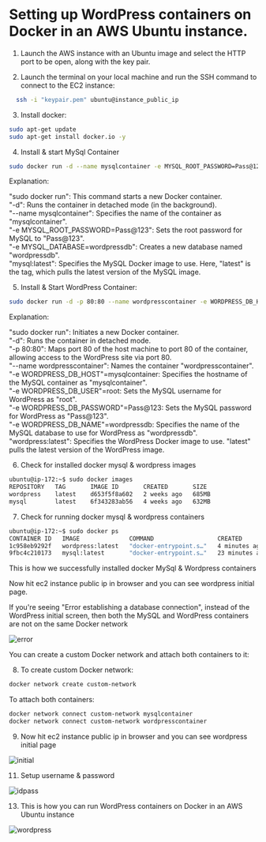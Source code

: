 # Setting up WordPress containers on Docker in an AWS Ubuntu instance.

1. Launch the AWS instance with an Ubuntu image and select the HTTP port to be open, along with the key pair.

2. Launch the terminal on your local machine and run the SSH command to connect to the EC2 instance:
```bash
  ssh -i "keypair.pem" ubuntu@instance_public_ip
```

3. Install docker: 
```bash
sudo apt-get update
sudo apt-get install docker.io -y
```
4. Install & start MySql Container
```bash
sudo docker run -d --name mysqlcontainer -e MYSQL_ROOT_PASSWORD=Pass@123 -e MYSQL_DATABASE=wordpressdb mysql:latest
```
Explanation:

"sudo docker run": This command starts a new Docker container.  
"-d": Runs the container in detached mode (in the background).  
"--name mysqlcontainer": Specifies the name of the container as "mysqlcontainer".  
"-e MYSQL_ROOT_PASSWORD=Pass@123": Sets the root password for MySQL to "Pass@123".  
"-e MYSQL_DATABASE=wordpressdb": Creates a new database named "wordpressdb".  
"mysql:latest": Specifies the MySQL Docker image to use. Here, "latest" is the tag, which pulls the latest version of the MySQL image.

5. Install & Start WordPress Container:
```bash
sudo docker run -d -p 80:80 --name wordpresscontainer -e WORDPRESS_DB_HOST=mysqlcontainer -e WORDPRESS_DB_USER=root -e WORDPRESS_DB_PASSWORD=Pass@123 -e WORDPRESS_DB_NAME=wordpressdb wordpress:latest
```
Explanation:

"sudo docker run": Initiates a new Docker container.  
"-d": Runs the container in detached mode.  
"-p 80:80": Maps port 80 of the host machine to port 80 of the container, allowing access to the WordPress site via port 80.  
"--name wordpresscontainer": Names the container "wordpresscontainer".  
"-e WORDPRESS_DB_HOST"=mysqlcontainer: Specifies the hostname of the MySQL container as "mysqlcontainer".  
"-e WORDPRESS_DB_USER"=root: Sets the MySQL username for WordPress as "root".  
"-e WORDPRESS_DB_PASSWORD"=Pass@123: Sets the MySQL password for WordPress as "Pass@123".  
"-e WORDPRESS_DB_NAME"=wordpressdb: Specifies the name of the MySQL database to use for WordPress as "wordpressdb".  
"wordpress:latest": Specifies the WordPress Docker image to use. "latest" pulls the latest version of the WordPress image.

6. Check for installed docker mysql & wordpress images
```bash
ubuntu@ip-172:~$ sudo docker images
REPOSITORY   TAG       IMAGE ID       CREATED       SIZE
wordpress    latest    d653f5f8a602   2 weeks ago   685MB
mysql        latest    6f343283ab56   4 weeks ago   632MB
```

7. Check for running docker mysql & wordpress containers
```bash
ubuntu@ip-172:~$ sudo docker ps
CONTAINER ID   IMAGE              COMMAND                  CREATED          STATUS          PORTS                               NAMES
1c958eb9292f   wordpress:latest   "docker-entrypoint.s…"   4 minutes ago    Up 4 minutes    0.0.0.0:80->80/tcp, :::80->80/tcp   wordpresscontainer
9fbc4c210173   mysql:latest       "docker-entrypoint.s…"   23 minutes ago   Up 23 minutes   3306/tcp, 33060/tcp                 mysqlcontainer
```

This is how we successfully installed docker MySql & Wordpress containers

Now hit ec2 instance public ip in browser and you can see wordpress initial page.

If you're seeing "Error establishing a database connection", instead of the WordPress initial screen, then both the MySQL and WordPress containers are not on the same Docker network

![error](https://github.com/stark303test/DevOps/blob/master/Docker/images/error.jpg)

You can create a custom Docker network and attach both containers to it:

8. To create custom Docker network: 
```bash
docker network create custom-network
```

To attach both containers:
```bash
docker network connect custom-network mysqlcontainer
docker network connect custom-network wordpresscontainer
```

9. Now hit ec2 instance public ip in browser and you can see wordpress initial page
    
![initial](https://github.com/stark303test/DevOps/blob/master/Docker/images/initial.jpg)

11. Setup username & password
    
![idpass](https://github.com/stark303test/DevOps/blob/master/Docker/images/id_pass_setup.jpg)

13. This is how you can run WordPress containers on Docker in an AWS Ubuntu instance
    
![wordpress](https://github.com/stark303test/DevOps/blob/master/Docker/images/wordpress.jpg)
